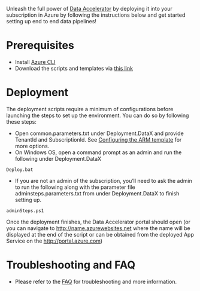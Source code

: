 Unleash the full power of [Data Accelerator](Data-accelerator) by deploying it into your subscription in Azure by following the instructions below and get started setting up end to end data pipelines! 

# Prerequisites
 - Install [Azure CLI](https://docs.microsoft.com/en-us/cli/azure/install-azure-cli?view=azure-cli-latest)
 - Download the scripts and templates via [this link](https://github.com/Microsoft/data-accelerator/tree/stable/DeploymentCloud)

# Deployment
The deployment scripts require a minimum of configurations before launching the steps to set up the environment.  You can do so by following these steps:
 - Open common.parameters.txt under Deployment.DataX and provide TenantId and SubscriptionId.  See [Configuring the ARM template](https://github.com/Microsoft/data-accelerator/wiki/Configuring-the-Arm-template) for more options.
 - On Windows OS, open a command prompt as an admin and run the following under Deployment.DataX
```
Deploy.bat
```
 - If you are not an admin of the subscription, you’ll need to ask the admin to run the following along with the parameter file adminsteps.parameters.txt from under Deployment.DataX to finish setting up.
```
adminSteps.ps1
```
Once the deployment finishes, the Data Accelerator portal should open (or you can navigate to http://name.azurewebsites.net where the name will be displayed at the end of the script or can be obtained from the deployed App Service on the http://portal.azure.com)
   
# Troubleshooting and FAQ
 - Please refer to the [FAQ](https://github.com/Microsoft/data-accelerator/wiki/FAQ) for troubleshooting and more information.
	
